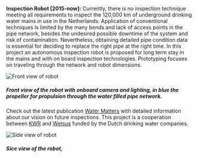 **Inspection Robot [2015-now]:** Currently, there is no inspection technique meeting all requirements to inspect the 120,000 km of underground drinking water mains in use in the Netherlands. Application of conventional techniques is limited by the many bends and lack of access points in the pipe network, besides the undesired possible downtime of the system and risk of contamination.
Nevertheless, obtaining detailed pipe condition data is essential for deciding to replace the right pipe at the right time.
In this project an autonomous inspection robot is proposed for long term stay in the mains and with on board inspection technologies. Prototyping focuses on traveling through the network and robot dimensions.

![Front view of robot](img/work/robot/robot_front.jpg)
##### Front view of the robot with onboard camera and lighting, in blue the propeller for propulsion through the water filled pipe network.

Check out the latest publication [Water Matters](http://www.h2o-watermatters.com/?article=2016123 "English publication in Water Matters, december 2016.") with detailed information about our vision on future inspections. This project is a cooperation between [KWR](https://www.kwrwater.nl/ "Bridging science to practice in the watercycle") and [Wetsus](https://www.wetsus.nl/ "European centre of excellence for sustainable water technology") funded by the Dutch drinking water companies.

![Side view of robot](img/work/robot/robot_sideview.jpg)
##### Sice view of the robot,

